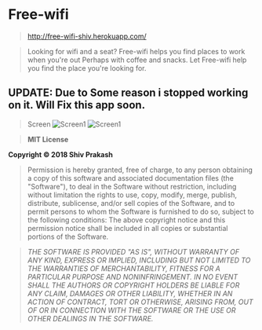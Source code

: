 # Free-wifi

> http://free-wifi-shiv.herokuapp.com/

> Looking for wifi and a seat? Free-wifi helps you find places to work when you're out
  Perhaps with coffee and snacks. Let Free-wifi help you find the place you're looking for.

## UPDATE:  Due to Some reason i stopped working on it. Will Fix this app soon.

> Screen 
  ![Screen1](../master/free-wifi1.jpg)
  ![Screen1](../master/free-wifi2.jpg)

> **MIT License**

  **Copyright © 2018 Shiv Prakash**

> Permission is hereby granted, free of charge, to any person obtaining a copy
  of this software and associated documentation files (the "Software"), to deal
  in the Software without restriction, including without limitation the rights
  to use, copy, modify, merge, publish, distribute, sublicense, and/or sell
  copies of the Software, and to permit persons to whom the Software is
  furnished to do so, subject to the following conditions:
  The above copyright notice and this permission notice shall be included in all
  copies or substantial portions of the Software.


> *THE SOFTWARE IS PROVIDED "AS IS", WITHOUT WARRANTY OF ANY KIND, EXPRESS OR
  IMPLIED, INCLUDING BUT NOT LIMITED TO THE WARRANTIES OF MERCHANTABILITY,
  FITNESS FOR A PARTICULAR PURPOSE AND NONINFRINGEMENT. IN NO EVENT SHALL THE
  AUTHORS OR COPYRIGHT HOLDERS BE LIABLE FOR ANY CLAIM, DAMAGES OR OTHER
  LIABILITY, WHETHER IN AN ACTION OF CONTRACT, TORT OR OTHERWISE, ARISING FROM,
  OUT OF OR IN CONNECTION WITH THE SOFTWARE OR THE USE OR OTHER DEALINGS IN THE
  SOFTWARE.*
